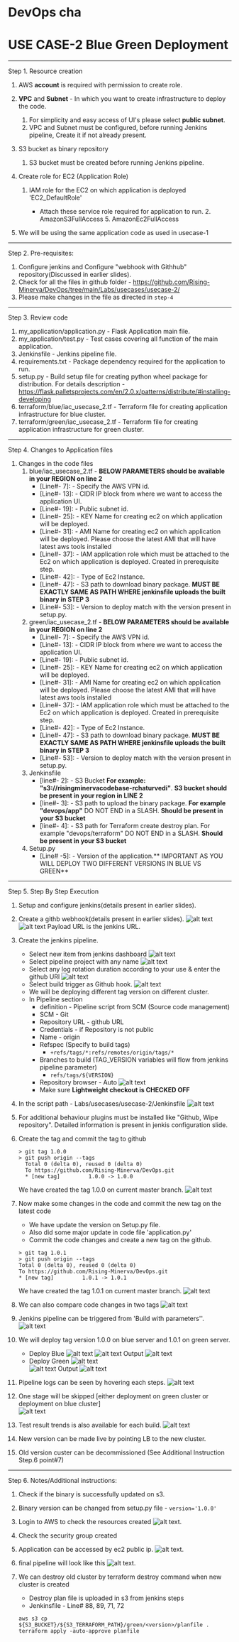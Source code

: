 # DevOps   cha
# USE CASE-2  Blue Green Deployment
---------------------------------------
Step 1. Resource creation
    
 1. AWS **account** is required with permission to create role.
 
 2. **VPC** and **Subnet** - In which you want to create infrastructure to deploy the code.
    1. For simplicity and easy access of UI's please select **public subnet**. 
    2. VPC and Subnet must be configured, before running Jenkins pipeline, Create it if not already present.
 3. S3 bucket as binary repository
    1. S3 bucket must be created before running Jenkins pipeline.
 
 4. Create role for EC2 (Application Role)
    1. IAM role for the EC2 on which application is deployed 'EC2_DefaultRole'
        
       - Attach these service role required for application to run.
            2. AmazonS3FullAccess 
            5. AmazonEc2FullAccess   
 5. We will be using the same application code as used in usecase-1

---------------------------------------

Step 2. Pre-requisites:
     
1. Configure jenkins and Configure "webhook with Githhub" repository(Discussed in earlier slides).
2. Check for all the files in github folder - https://github.com/Rising-Minerva/DevOps/tree/main/Labs/usecases/usecase-2/
3. Please make changes in the file as directed in ``step-4``

---------------------------------------

Step 3. Review code

 1. my_application/application.py - Flask Application main file.
 2. my_application/test.py - Test cases covering all function of the main application. 
 3. Jenkinsfile - Jenkins pipeline file.
 4. requirements.txt - Package dependency required for the application to run.
 5. setup.py - Build setup file for creating python wheel package for distribution. For details description -https://flask.palletsprojects.com/en/2.0.x/patterns/distribute/#installing-developing
 6. terraform/blue/iac_usecase_2.tf - Terraform file for creating application infrastructure for blue cluster.
 6. terraform/green/iac_usecase_2.tf - Terraform file for creating application infrastructure for green cluster.
 

---------------------------------------

Step 4. Changes to Application files

1. Changes in the code files
     1. blue/iac_usecase_2.tf - **BELOW PARAMETERS should be available in your REGION on line 2**
        - [Line#- 7]: - Specify the AWS VPN id.
        - [Line#- 13]: - CIDR IP block from where we want to access the application UI.
        - [Line#- 19]: - Public subnet id.
        - [Line#- 25]: - KEY Name for creating ec2 on which application will be deployed.
        - [Line#- 31]: - AMI Name for creating ec2 on which application will be deployed. Please choose the latest AMI that will have latest aws tools installed
        - [Line#- 37]: - IAM application role which must be attached to the Ec2 on which application is deployed. Created in prerequisite step.
        - [Line#- 42]: - Type of Ec2 Instance.
        - [Line#- 47]: - S3 path to download binary package. **MUST BE EXACTLY SAME AS PATH WHERE jenkinsfile uploads the built binary in STEP 3**
        - [Line#- 53]: - Version to deploy match with the version present in setup.py.
     2. green/iac_usecase_2.tf - **BELOW PARAMETERS should be available in your REGION on line 2**
        - [Line#- 7]: - Specify the AWS VPN id.
        - [Line#- 13]: - CIDR IP block from where we want to access the application UI.
        - [Line#- 19]: - Public subnet id.
        - [Line#- 25]: - KEY Name for creating ec2 on which application will be deployed.
        - [Line#- 31]: - AMI Name for creating ec2 on which application will be deployed. Please choose the latest AMI that will have latest aws tools installed
        - [Line#- 37]: - IAM application role which must be attached to the Ec2 on which application is deployed. Created in prerequisite step.
        - [Line#- 42]: - Type of Ec2 Instance.
        - [Line#- 47]: - S3 path to download binary package. **MUST BE EXACTLY SAME AS PATH WHERE jenkinsfile uploads the built binary in STEP 3**
        - [Line#- 53]: - Version to deploy match with the version present in setup.py.
     3. Jenkinsfile 
        - [line#- 2]: - S3 Bucket **For example: "s3://risingminervacodebase-rchaturvedi"**. **S3 bucket should be present in your region in LINE 2**
        - [line#- 3]: - S3 path to upload the binary package. **For example "devops/app"** DO NOT END in a SLASH. **Should be present in your S3 bucket**
        - [line#- 4]: - S3 path for Terraform create destroy plan. For example "devops/terraform" DO NOT END in a SLASH. **Should be present in your S3 bucket**
     4. Setup.py
        - [Line# -5]: - Version of the application.** IMPORTANT AS YOU WILL DEPLOY TWO DIFFERENT VERSIONS IN BLUE VS GREEN**
---------------------------------------
Step 5. Step By Step Execution
    
 1. Setup and configure jenkins(details present in earlier slides).
 2. Create a githb webhook(details present in earlier slides).
    ![alt text](../../../images/GithubWebHook.png)
    ![alt text](../../../images/GithubWebHook2.png)
    Payload URL is the jenkins URL.
 3. Create the jenkins pipeline.
       - Select new item from jenkins dashboard ![alt text](../../../images/JenkinsNewItem.png)
       - Select pipeline project with any name ![alt text](../../../images/NewJenkinsPipeline.png)
       - Select any log rotation duration according to your use & enter the github URl ![alt text](../../../images/LogRotationAndGithub.png)
       - Select build trigger as Github hook. ![alt text](../../../images/BuildTriggers.png)
       - We will be deploying different tag version on different cluster.
       - In Pipeline section 
            - definition - Pipeline script from SCM (Source code management)
            - SCM - Git
            - Repository URL - github URL
            - Credentials - if Repository is not public
            - Name - origin
            - Refspec (Specify to build tags) 
                - `+refs/tags/*:refs/remotes/origin/tags/*`
            - Branches to build (TAG_VERSION variables will flow from jenkins pipeline parameter)
                - `refs/tags/${VERSION}`
            - Repository browser - Auto
             ![alt text](../../../images/SCM2.png)
            - Make sure **Lightweight checkout is CHECKED OFF**
 4. In the script path - Labs/usecases/usecase-2/Jenkinsfile 
             ![alt text](../../../images/JenkinsFile2.png)
 5. For additional behaviour plugins must be installed like "Github, Wipe repository". Detailed information is present in jenkis configuration slide.
 6. Create the tag and commit the tag to github
    ```
    > git tag 1.0.0
    > git push origin --tags
      Total 0 (delta 0), reused 0 (delta 0)
      To https://github.com/Rising-Minerva/DevOps.git
      * [new tag]         1.0.0 -> 1.0.0
    ```
    We have created the tag 1.0.0 on current master branch.
        ![alt text](../../../images/GitInitialTag.png)
 
 7. Now make some changes in the code and commit the new tag on the latest code
     - We have update the version on Setup.py file. 
     - Also did some major update in code file 'application.py'
     - Commit the code changes and create a new tag on the github.
      ```
    > git tag 1.0.1
    > git push origin --tags
      Total 0 (delta 0), reused 0 (delta 0)
      To https://github.com/Rising-Minerva/DevOps.git
      * [new tag]         1.0.1 -> 1.0.1
    ```
     We have created the tag 1.0.1 on current master branch.
         ![alt text](../../../images/MultipleTags.png)
 
 8. We can also compare code changes in two tags
         ![alt text](../../../images/CompareTags.png)
 
 9. Jenkins pipeline can be triggered from 'Build with parameters''.
         ![alt text](../../../images/NewBuild.png) 
 
 10. We will deploy tag version 1.0.0 on blue server and 1.0.1 on green server.
      - Deploy Blue
           ![alt text](../../../images/Deploy1.png) 
           ![alt text](../../../images/Deploy-1.png) 
            Output
           ![alt text](../../../images/Blue.png) 
      - Deploy Green
            ![alt text](../../../images/Deploy2.png)          
            ![alt text](../../../images/Deploy-2.png)
            Output
           ![alt text](../../../images/Green.png)           
 11. Pipeline logs can be seen by hovering each steps.
            ![alt text](../../../images/NewBuild2.png)
 12. One stage will be skipped [either deployment on green cluster or deployment on blue cluster]             
            ![alt text](../../../images/NewBuild2.png) 
 13. Test result trends is also available for each build.
            ![alt text](../../../images/TestResultTrend.png)              
 14. New version can be made live by pointing LB to the new cluster.
 15. Old version custer can be decommissioned (See Additional Instruction Step.6 point#7)           
 

---------------------------------------

Step 6. Notes/Additional instructions:
    
 1. Check if the binary is successfully updated on s3.
 2. Binary version can be changed from setup.py file - `version='1.0.0'`
 3. Login to AWS to check the resources created 
             ![alt text](../../../images/ec2.png).
 4. Check the security group created
 5. Application can be accessed by ec2 public ip.
             ![alt text](../../../images/Hello.png).    
 6. final pipeline will look like this 
             ![alt text](../../../images/FinalPipeline.png). 
 7. We can destroy old cluster by terraform destroy command when new cluster is created
       - Destroy plan file is uploaded in s3 from jenkins steps 
       - Jenkinsfile - Line# 88, 89, 71, 72 
                
        aws s3 cp ${S3_BUCKET}/${S3_TERRAFORM_PATH}/green/<version>/planfile .
        terraform apply -auto-approve planfile      
        
